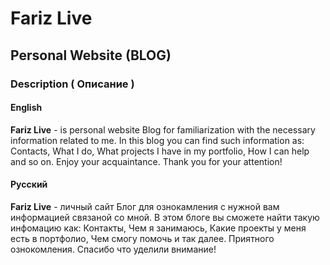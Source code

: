 # Fariz Live

## Personal Website (BLOG)

### Description ( Описание )

#### English

**Fariz Live** - is personal website Blog for familiarization with the necessary information related to me. In this blog you can find such information as: Contacts, What I do, What projects I have in my portfolio, How I can help and so on. Enjoy your acquaintance. Thank you for your attention!

#### Русский

**Fariz Live** - личный сайт Блог для ознокамления с нужной вам информацией связаной со мной. В этом блоге вы сможете найти такую инфомацию как: Контакты, Чем я занимаюсь, Какие проекты у меня есть в портфолио, Чем смогу помочь и так далее. Приятного ознокомления. Спасибо что уделили внимание!
